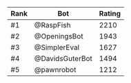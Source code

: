 Rank|Bot|Rating
---|---|---
#1|@RaspFish|2210
#2|@OpeningsBot|1943
#3|@SimplerEval|1627
#4|@DavidsGuterBot|1494
#5|@pawnrobot|1212
